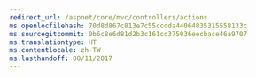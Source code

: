 ```yaml
---
redirect_url: /aspnet/core/mvc/controllers/actions
ms.openlocfilehash: 70d8d867c813e7c55ccdda44064835315558133c
ms.sourcegitcommit: 0b6c8e6d81d2b3c161cd375036eecbace46a9707
ms.translationtype: HT
ms.contentlocale: zh-TW
ms.lasthandoff: 08/11/2017
---
```

